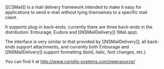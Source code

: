 [[CSMail]] is a mail delivery framework intended to make it easy for applications to send e-mail without tying themselves to a specific mail client.

It supports plug-in back-ends; currently there are three back-ends in the distribution: Entourage, Eudora and [[NSMailDelivery]] (Mail.app).

The interface is very similar to that provided by [[NSMailDelivery]]; all back-ends support attachments, and currently both Entourage and [[NSMailDelivery]] support formatting (bold, italic, font changes, etc.)

You can find it at http://www.coriolis-systems.com/opensource/